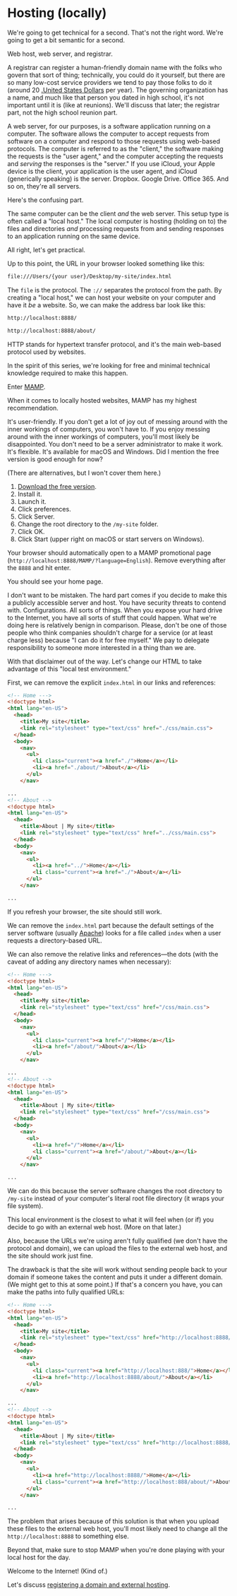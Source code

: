 # Hosting (locally)

We're going to get technical for a second. That's not the right word. We're going to get a bit semantic for a second.

Web host, web server, and registrar.

A registrar can register a human-friendly domain name with the folks who govern that sort of thing; technically, you could do it yourself, but there are so many low-cost service providers we tend to pay those folks to do it (around 20 [.United States Dollars](USD) per year). The governing organization has a name, and much like that person you dated in high school, it's not important until it is (like at reunions). We'll discuss that later; the registrar part, not the high school reunion part.

A web server, for our purposes, is a software application running on a computer. The software allows the computer to accept requests from software on a computer and respond to those requests using web-based protocols. The computer is referred to as the "client," the software making the requests is the "user agent," and the computer accepting the requests and *serving* the responses is the "server." If you use iCloud, your Apple device is the client, your application is the user agent, and iCloud (generically speaking) is the server. Dropbox. Google Drive. Office 365. And so on, they're all servers. 

Here's the confusing part.

The same computer can be the client *and* the web server. This setup type is often called a "local host." The local computer is hosting (holding on to) the files and directories *and* processing requests from and sending responses to an application running on the same device.

All right, let's get practical.

Up to this point, the URL in your browser looked something like this:

```bash
file:///Users/{your user}/Desktop/my-site/index.html
```

The `file` is the protocol. The `://` separates the protocol from the path. By creating a "local host," we can host your website on your computer and have it *be* a website. So, we can make the address bar look like this:

```bash
http://localhost:8888/

http://localhost:8888/about/
```

HTTP stands for hypertext transfer protocol, and it's the main web-based protocol used by websites.

In the spirit of this series, we're looking for free and minimal technical knowledge required to make this happen.

Enter [MAMP](https://www.mamp.info/en/mamp/mac/).

When it comes to locally hosted websites, MAMP has my highest recommendation. 

It's user-friendly. If you don't get a lot of joy out of messing around with the inner workings of computers, you won't have to. If you enjoy messing around with the inner workings of computers, you'll most likely be disappointed. You don't need to be a server administrator to make it work. It's flexible. It's available for macOS and Windows. Did I mention the free version is good enough for now? 

(There are alternatives, but I won't cover them here.)

1. [Download the free version](https://www.mamp.info/en/mamp/).
2. Install it.
3. Launch it.
4. Click preferences.
5. Click Server.
6. Change the root directory to the `/my-site` folder.
7. Click OK.
8. Click Start (upper right on macOS or start servers on Windows).

Your browser should automatically open to a MAMP promotional page (`http://localhost:8888/MAMP/?language=English`). Remove everything after the `8888` and hit enter. 

You should see your home page. 

I don't want to be mistaken. The hard part comes if you decide to make this a publicly accessible server and host. You have security threats to contend with. Configurations. All sorts of things. When you expose your hard drive to the Internet, you have all sorts of stuff that could happen. What we're doing here is relatively benign in comparison. Please, don't be one of those people who think companies shouldn't charge for a service (or at least charge less) because "I can do it for free myself." We pay to delegate responsibility to someone more interested in a thing than we are.

With that disclaimer out of the way. Let's change our HTML to take advantage of this "local test environment."

First, we can remove the explicit `index.html` in our links and references:

```html
<!-- Home --->
<!doctype html>
<html lang="en-US">
  <head>
    <title>My site</title>
    <link rel="stylesheet" type="text/css" href="./css/main.css">
  </head>
  <body>
    <nav>
      <ul>
        <li class="current"><a href="./">Home</a></li>
        <li><a href="./about/">About</a></li>
      </ul>
    </nav>  

...
<!-- About -->
<!doctype html>
<html lang="en-US">
  <head>
    <title>About | My site</title>
    <link rel="stylesheet" type="text/css" href="../css/main.css">
  </head>
  <body>
    <nav>
      <ul>
        <li><a href="../">Home</a></li>
        <li class="current"><a href="./">About</a></li>
      </ul>
    </nav>

...
```

If you refresh your browser, the site should still work.

We can remove the `index.html` part because the default settings of the server software (usually [Apache](https://www.apache.org)) looks for a file called `index` when a user requests a directory-based URL.

We can also remove the relative links and references—the dots (with the caveat of adding any directory names when necessary):

```html
<!-- Home --->
<!doctype html>
<html lang="en-US">
  <head>
    <title>My site</title>
    <link rel="stylesheet" type="text/css" href="/css/main.css">
  </head>
  <body>
    <nav>
      <ul>
        <li class="current"><a href="/">Home</a></li>
        <li><a href="/about/">About</a></li>
      </ul>
    </nav>  

...
<!-- About -->
<!doctype html>
<html lang="en-US">
  <head>
    <title>About | My site</title>
    <link rel="stylesheet" type="text/css" href="/css/main.css">
  </head>
  <body>
    <nav>
      <ul>
        <li><a href="/">Home</a></li>
        <li class="current"><a href="/about/">About</a></li>
      </ul>
    </nav>

...
```

We can do this because the server software changes the root directory to `/my-site` instead of your computer's literal root file directory (it wraps your file system).

This local environment is the closest to what it will feel when (or if) you decide to go with an external web host. (More on that later.)

Also, because the URLs we're using aren't fully qualified (we don't have the protocol and domain), we can upload the files to the external web host, and the site should work just fine. 

The drawback is that the site will work without sending people back to your domain if someone takes the content and puts it under a different domain. (We might get to this at some point.) If that's a concern you have, you can make the paths into fully qualified URLs:

```html
<!-- Home --->
<!doctype html>
<html lang="en-US">
  <head>
    <title>My site</title>
    <link rel="stylesheet" type="text/css" href="http://localhost:8888/css/main.css">
  </head>
  <body>
    <nav>
      <ul>
        <li class="current"><a href="http://localhost:888/">Home</a></li>
        <li><a href="http://localhost:8888/about/">About</a></li>
      </ul>
    </nav>  

...
<!-- About -->
<!doctype html>
<html lang="en-US">
  <head>
    <title>About | My site</title>
    <link rel="stylesheet" type="text/css" href="http://localhost:8888/css/main.css">
  </head>
  <body>
    <nav>
      <ul>
        <li><a href="http://localhost:8888/">Home</a></li>
        <li class="current"><a href="http://localhost:888/about/">About</a></li>
      </ul>
    </nav>

...
```

The problem that arises because of this solution is that when you upload these files to the external web host, you'll most likely need to change all the `http://localhost:8888` to something else.

Beyond that, make sure to stop MAMP when you're done playing with your local host for the day.

Welcome to the Internet! (Kind of.)

Let's discuss [registering a domain and external hosting](/essays-and-editorials/software-development/beginning-web-development/hosting-externally/).